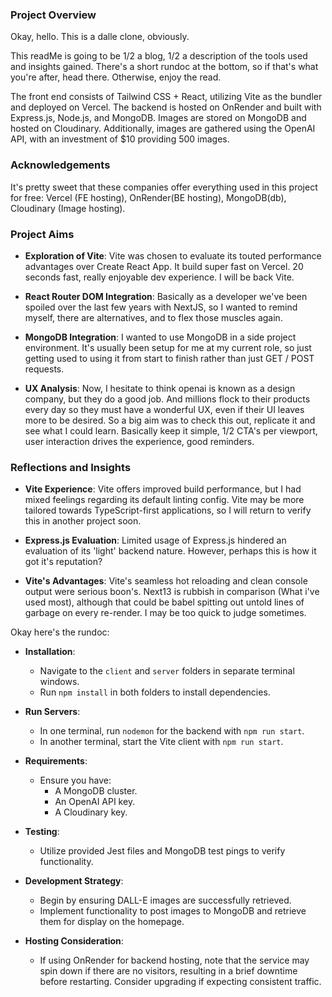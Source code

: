 ### Project Overview

Okay, hello. This is a dalle clone, obviously.

This readMe is going to be 1/2 a blog, 1/2 a description of the tools used and insights gained.
There's a short rundoc at the bottom, so if that's what you're after, head there. Otherwise, enjoy the read.

The front end consists of Tailwind CSS + React, utilizing Vite as the bundler and deployed on Vercel.
The backend is hosted on OnRender and built with Express.js, Node.js, and MongoDB. Images are stored on MongoDB and hosted on Cloudinary.
Additionally, images are gathered using the OpenAI API, with an investment of $10 providing 500 images.

### Acknowledgements

It's pretty sweet that these companies offer everything used in this project for free: Vercel (FE hosting), OnRender(BE hosting), MongoDB(db), Cloudinary (Image hosting).

### Project Aims

- **Exploration of Vite**: Vite was chosen to evaluate its touted performance advantages over Create React App. It build super fast on Vercel. 20 seconds fast, really enjoyable dev experience. I will be back Vite.
  
- **React Router DOM Integration**: Basically as a developer we've been spoiled over the last few years with NextJS, so I wanted to remind myself, there are alternatives, and to flex those muscles again.

- **MongoDB Integration**:  I wanted to use MongoDB in a side project environment. It's usually been setup for me at my current role, so just getting used to using it from start to finish rather than just GET / POST requests.
- **UX Analysis**: Now, I hesitate to think openai is known as a design company, but they do a  good job. And millions flock to their products every day so they must have a wonderful UX, even if their UI leaves more to be desired.
So a big aim was to check this out, replicate it and see what I could learn. Basically keep it simple, 1/2 CTA's per viewport, user interaction drives the experience, good reminders.

### Reflections and Insights

- **Vite Experience**: Vite offers improved build performance, but I had mixed feelings regarding its default linting config. Vite may be more tailored towards TypeScript-first applications, so I will return to verify this in another project soon.

- **Express.js Evaluation**: Limited usage of Express.js hindered an evaluation of its 'light' backend nature. However, perhaps this is how it got it's reputation?

- **Vite's Advantages**: Vite's seamless hot reloading and clean console output were serious boon's. Next13 is rubbish in comparison (What i've used most), although that could be babel spitting out untold lines of garbage on every re-render. I may be too quick to judge sometimes.

Okay here's the rundoc:

- **Installation**:
  - Navigate to the `client` and `server` folders in separate terminal windows.
  - Run `npm install` in both folders to install dependencies.

- **Run Servers**:
  - In one terminal, run `nodemon` for the backend with `npm run start`.
  - In another terminal, start the Vite client with `npm run start`.

- **Requirements**:
  - Ensure you have:
    - A MongoDB cluster.
    - An OpenAI API key.
    - A Cloudinary key.

- **Testing**:
  - Utilize provided Jest files and MongoDB test pings to verify functionality.

- **Development Strategy**:
  - Begin by ensuring DALL-E images are successfully retrieved.
  - Implement functionality to post images to MongoDB and retrieve them for display on the homepage.

- **Hosting Consideration**:
  - If using OnRender for backend hosting, note that the service may spin down if there are no visitors, resulting in a brief downtime before restarting. Consider upgrading if expecting consistent traffic.


